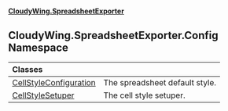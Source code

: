 #### [CloudyWing.SpreadsheetExporter](index.md 'index')

## CloudyWing.SpreadsheetExporter.Config Namespace

| Classes | |
| :--- | :--- |
| [CellStyleConfiguration](CloudyWing.SpreadsheetExporter.Config.CellStyleConfiguration.md 'CloudyWing.SpreadsheetExporter.Config.CellStyleConfiguration') | The spreadsheet default style. |
| [CellStyleSetuper](CloudyWing.SpreadsheetExporter.Config.CellStyleSetuper.md 'CloudyWing.SpreadsheetExporter.Config.CellStyleSetuper') | The cell style setuper. |
